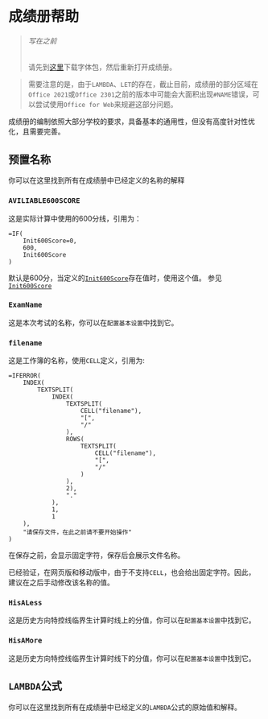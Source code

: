 # 成绩册帮助

> ###### 写在之前
> 请先到[这里](https://kaokao221.github.io/HarmonyOS_Sans_SC.zip ':download')下载字体包，然后重新打开成绩册。

> 需要注意的是，由于`LAMBDA`、`LET`的存在，截止目前，成绩册的部分区域在`Office 2021`或`Office 2301`之前的版本中可能会大面积出现`#NAME`错误，可以尝试使用`Office for Web`来规避这部分问题。

成绩册的编制依照大部分学校的要求，具备基本的通用性，但没有高度针对性优化，且需要完善。

## 预置名称
你可以在这里找到所有在成绩册中已经定义的名称的解释

### `AVILIABLE600SCORE`
这是实际计算中使用的600分线，引用为：
```Excel
=IF(
    Init600Score=0,
    600,
    Init600Score
)
```
默认是600分，当定义的[`Init600Score`](#Init600Score)存在值时，使用这个值。
参见[`Init600Score`](#Init600Score)

### `ExamName`
这是本次考试的名称，你可以在`配置基本设置`中找到它。

### `filename`
这是工作簿的名称，使用`CELL`定义，引用为:
```Excel
=IFERROR(
    INDEX(
        TEXTSPLIT(
            INDEX(
                TEXTSPLIT(
                    CELL("filename"),
                    "[",
                    "/"
                ),
                ROWS(
                    TEXTSPLIT(
                        CELL("filename"),
                        "[",
                        "/"
                    )
                ),
                2),
                "."
            ),
            1,
            1
    ),
    "请保存文件，在此之前请不要开始操作"
)
```
在保存之前，会显示固定字符，保存后会展示文件名称。

已经验证，在网页版和移动版中，由于不支持`CELL`，也会给出固定字符。因此，建议在之后手动修改该名称的值。

### `HisALess`
这是历史方向特控线临界生计算时线上的分值，你可以在`配置基本设置`中找到它。

### `HisAMore`
这是历史方向特控线临界生计算时线下的分值，你可以在`配置基本设置`中找到它。

## `LAMBDA`公式
你可以在这里找到所有在成绩册中已经定义的`LAMBDA`公式的原始值和解释。

### 